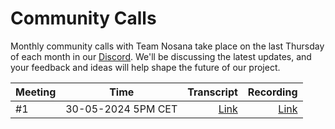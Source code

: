 # Community Calls
Monthly community calls with Team Nosana take place on the last Thursday of each month in our [Discord](https://discord.gg/nosana-ai). We'll be discussing the latest updates, and your feedback and ideas will help shape the future of our project.


| Meeting   |      Time      |  Transcript | Recording
|-----|:-------------:|------:|------:|
| #1 |  30-05-2024 5PM CET | [Link](http://nosana.io) | [Link](http://nosana.io)